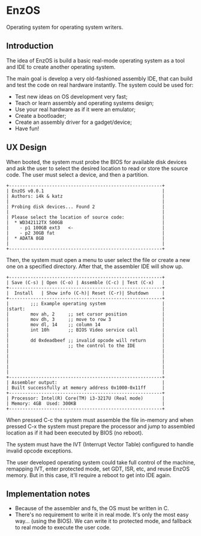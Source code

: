 # EnzOS

Operating system for operating system writers.

## Introduction

The idea of EnzOS is build a basic real-mode operating system as a
tool and IDE to create another operating system.

The main goal is develop a very old-fashioned assembly IDE, that can
build and test the code on real hardware instantly. The system could
be used for:

 - Test new ideas on OS development very fast;
 - Teach or learn assembly and operating systems design;
 - Use your real hardware as if it were an emulator;
 - Create a bootloader;
 - Create an assembly driver for a gadget/device;
 - Have fun!

## UX Design

When booted, the system must probe the BIOS for available disk devices
and ask the user to select the desired location to read or store the source
code. The user must select a device, and then a partition.

    +---------------------------------------------------------+
    | EnzOS v0.0.1                                            |
    | Authors: i4k & katz                                     |
    |                                                         |
    | Probing disk devices... Found 2                         |
    |                                                         |
    | Please select the location of source code:              |
    |  * WD342112TX 500GB                                     |
    |    - p1 100GB ext3   <-                                 |
    |    - p2 30GB fat                                        |
    |  * ADATA 8GB                                            |
    |                                                         |
    +---------------------------------------------------------+

Then, the system must open a menu to user select the file or create a
new one on a specified directory. After that, the assembler IDE will
show up.

    +---------------------------------------------------------+
    | Save (C-s) | Open (C-o) | Assemble (C-c) | Test (C-x)   |
    +---------------------------------------------------------+
    |  Install   | Show info (C-h)| Reset (C-r)| Shutdown     |
    +---------------------------------------------------------+
    |        ;;; Example operating system                     |
    |start:                                                   |
    |        mov ah, 2     ;; set cursor position             |
    |        mov dh, 3     ;; move to row 3                   |
    |        mov dl, 14    ;; column 14                       |
    |        int 10h       ;; BIOS Video service call         |
    |                                                         |
    |        dd 0xdeadbeef ;; invalid opcode will return      |
    |                      ;; the control to the IDE          |
    |                                                         |
    |                                                         |
    |                                                         |
    |                                                         |
    |                                                         |
    +---------------------------------------------------------+
    | Assembler output:                                       |
    | Built successfully at memory address 0x1000-0x11ff      |
    +---------------------------------------------------------+
    | Processor: Intel(R) Core(TM) i3-3217U (Real mode)       |
    | Memory: 4GB  Used: 300KB                                |
    +---------------------------------------------------------+

When pressed C-c the system must assemble the file in-memory and when
pressed C-x the system must prepare the processor and jump to
assembled location as if it had been executed by BIOS (no reboot).

The system must have the IVT (Interrupt Vector Table) configured to
handle invalid opcode exceptions.

The user developed operating system could take full control of the
machine, remapping IVT, enter protected mode, set GDT, ISR, etc, and
reuse EnzOS memory. But in this case, it'll require a reboot to get
into IDE again.

## Implementation notes

- Because of the assembler and fs, the OS must be written in C.
- There's no requirement to write it in real mode. It's only the most
  easy way... (using the BIOS). We can write it to protected mode, and
  fallback to real mode to execute the user code.
